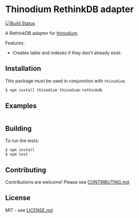 # Thinodium RethinkDB adapter

[![Build Status](https://travis-ci.org/hiddentao/thinodium-rethinkdb.svg?branch=master)](http://travis-ci.org/hiddentao/thinodium-rethinkdb)

A RethinkDB adapter for [thinodium](https://github.com/hiddentao/thinodium).

Features:

* Creates table and indexes if they don't already exist.

## Installation

This package must be used in conjunction with `thinodium`.

```bash
$ npm install thinodium thinodium-rethinkdb
```

## Examples

```js

```

## Building

To run the tests:

    $ npm install
    $ npm test

## Contributing

Contributions are welcome! Please see [CONTRIBUTING.md](https://github.com/hiddentao/thinodium-rethinkdb/blob/master/CONTRIBUTING.md).

## License

MIT - see [LICENSE.md](https://github.com/hiddentao/thinodium-rethinkdb/blob/master/LICENSE.md)


